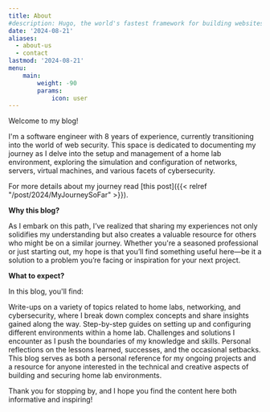 ```yaml
---
title: About
#description: Hugo, the world's fastest framework for building websites
date: '2024-08-21'
aliases:
  - about-us
  - contact
lastmod: '2024-08-21'
menu:
    main: 
        weight: -90
        params:
            icon: user
---
```


Welcome to my blog!

I'm a software engineer with 8 years of experience, currently transitioning into the world of web security. This space is dedicated to documenting my journey as I delve into the setup and management of a home lab environment, exploring the simulation and configuration of networks, servers, virtual machines, and various facets of cybersecurity.

For more details about my journey read [this post]({{< relref "/post/2024/MyJourneySoFar" >}}).

**Why this blog?**

As I embark on this path, I’ve realized that sharing my experiences not only solidifies my understanding but also creates a valuable resource for others who might be on a similar journey. Whether you're a seasoned professional or just starting out, my hope is that you’ll find something useful here—be it a solution to a problem you’re facing or inspiration for your next project.

**What to expect?**

In this blog, you'll find:

Write-ups on a variety of topics related to home labs, networking, and cybersecurity, where I break down complex concepts and share insights gained along the way.
Step-by-step guides on setting up and configuring different environments within a home lab.
Challenges and solutions I encounter as I push the boundaries of my knowledge and skills.
Personal reflections on the lessons learned, successes, and the occasional setbacks.
This blog serves as both a personal reference for my ongoing projects and a resource for anyone interested in the technical and creative aspects of building and securing home lab environments.

Thank you for stopping by, and I hope you find the content here both informative and inspiring!

